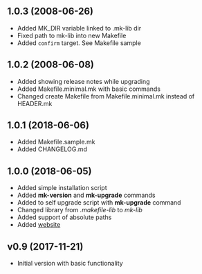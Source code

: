 ## 1.0.3 (2008-06-26)
* Added MK_DIR variable linked to .mk-lib dir
* Fixed path to mk-lib into new Makefile
* Added `confirm` target. See Makefile sample

## 1.0.2 (2008-06-08)
* Added showing release notes while upgrading
* Added Makefile.minimal.mk with basic commands
* Changed create Makefile from Makefile.minimal.mk instead of HEADER.mk

## 1.0.1 (2018-06-06)
* Added Makefile.sample.mk
* Added CHANGELOG.md

## 1.0.0 (2018-06-05)
* Added simple installation script
* Added **mk-version** and **mk-upgrade** commands
* Added to self upgrade script with **mk-upgrade** command
* Changed library from *.makefile-lib* to *mk-lib*
* Added support of absolute paths
* Added [website](https://kudlay.pro/docker-compose-makefile/)

## v0.9 (2017-11-21)
* Initial version with basic functionality
